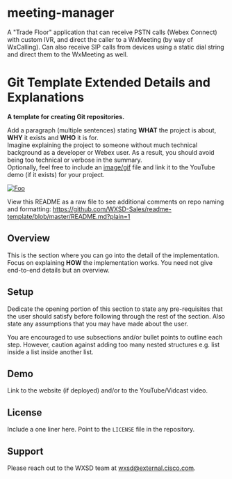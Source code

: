 # meeting-manager
A "Trade Floor" application that can receive PSTN calls (Webex Connect) with custom IVR, and direct the caller to a WxMeeting (by way of WxCalling).  Can also receive SIP calls from devices using a static dial string and direct them to the WxMeeting as well.


<!--- Subtitle of your README file
This should match the description of the project as it is but is formatted as **bold**.
-->

<!--- Formatting your README file
Use consistent header and spacing. The title must use 1st level heading (ie. #).
All subsequent sections must use 2nd level heading (ie. ##) and so on.
Avoid HTML tags as far as possible.
Use tables when necessary (see https://www.tablesgenerator.com/markdown_tables).
-->


# Git Template Extended Details and Explanations
**A template for creating Git repositories.**

Add a paragraph (multiple sentences) stating **WHAT** the project is about, **WHY** it exists and **WHO** it is for.  
Imagine explaining the project to someone without much technical background as a developer or Webex user.
As a result, you should avoid being too technical or verbose in the summary.  
Optionally, feel free to include an [image/gif](https://ezgif.com) file and link it to the YouTube demo
(if it exists) for your project.


[![Foo](http://www.google.com.au/images/nav_logo7.png)](http://google.com.au)

View this README as a raw file to see additional comments on repo naming and formatting:
https://github.com/WXSD-Sales/readme-template/blob/master/README.md?plain=1


## Overview

This is the section where you can go into the detail of the implementation.   
Focus on explaining **HOW** the implementation works. You need not give end-to-end details but an overview.


## Setup

Dedicate the opening portion of this section to state any pre-requisites that the user should satisfy before following
through the rest of the section. Also state any assumptions that you may have made about the user.

You are encouraged to use subsections and/or bullet points to outline each step.
However, caution against adding too many nested structures e.g. list inside a list inside another list.


## Demo

Link to the website (if deployed) and/or to the YouTube/Vidcast video.


## License

Include a one liner here. Point to the `LICENSE` file in the repository.


## Support

Please reach out to the WXSD team at [wxsd@external.cisco.com](mailto:wxsd@external.cisco.com?subject=RepoName).

